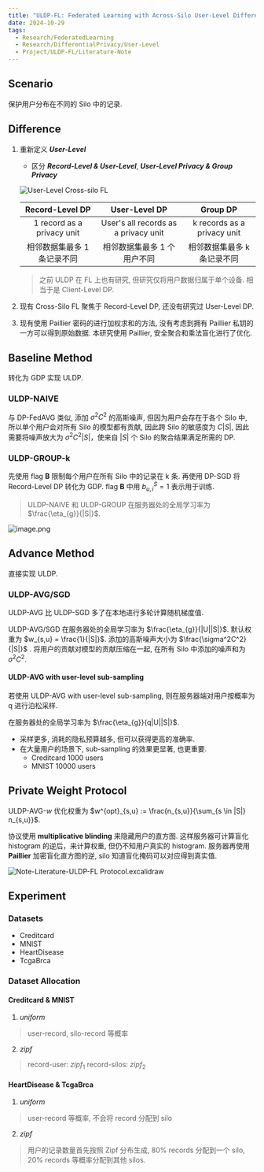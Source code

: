 ```yaml
---
title: "ULDP-FL: Federated Learning with Across-Silo User-Level Differential Privacy"
date: 2024-10-29
tags:
  - Research/FederatedLearning
  - Research/DifferentialPrivacy/User-Level
  - Project/ULDP-FL/Literature-Note
---
```

## Scenario

保护用户分布在不同的 Silo 中的记录.

## Difference

1. 重新定义 ***User-Level***
	- 区分 ***Record-Level & User-Level***, ***User-Level Privacy & Group Privacy***

	![User-Level Cross-silo FL](https://gcore.jsdelivr.net/gh/aBER0724/ob_picture/Img/202410191621045.png)


	| Record-Level DP            | User-Level DP                        | Group DP                    |
	| :--------------------------: | :------------------------------------: | :---------------------------: |
	| 1 record as a privacy unit | User's all records as a privacy unit | k records as a privacy unit |
	|相邻数据集最多 1 条记录不同|相邻数据集最多 1 个用户不同|相邻数据集最多 k 条记录不同|

    > 之前 ULDP 在 FL 上也有研究, 但研究仅将用户数据归属于单个设备. 
    > 相当于是 Client-Level DP.
    
1. 现有 Cross-Silo FL 聚焦于 Record-Level DP, 还没有研究过 User-Level DP.
1. 现有使用 Paillier 密码的进行加权求和的方法, 没有考虑到拥有 Paillier 私钥的一方可以得到原始数据. 本研究使用 Paillier, 安全聚合和乘法盲化进行了优化. 
## Baseline Method

转化为 GDP 实现 ULDP.

### ULDP-NAIVE

与 DP-FedAVG 类似, 添加 $\sigma^2C^2$ 的高斯噪声, 但因为用户会存在于各个 Silo 中, 所以单个用户会对所有 Silo 的模型都有贡献, 因此跨 Silo 的敏感度为 $C|S|$, 因此需要将噪声放大为 $\sigma^2 C^2 |S|$，使来自 $|S|$ 个 Silo 的聚合结果满足所需的 DP.

### ULDP-GROUP-k

先使用 flag **B** 限制每个用户在所有 Silo 中的记录在 k 条. 再使用 DP-SGD 将 Record-Level DP 转化为 GDP.
flag **B** 中用 $b^S_{u,i} = 1$ 表示用于训练.

> ULDP-NAIVE 和 ULDP-GROUP 在服务器处的全局学习率为 $\frac{\eta_{g}}{|S|}$. 

![image.png](https://gcore.jsdelivr.net/gh/aBER0724/ob_picture/Img/202410221640801.png)

## Advance Method

直接实现 ULDP.

### ULDP-AVG/SGD

ULDP-AVG 比 ULDP-SGD 多了在本地进行多轮计算随机梯度值.

ULDP-AVG/SGD 在服务器处的全局学习率为 $\frac{\eta_{g}}{|U||S|}$. 默认权重为 $w_{s,u} = \frac{1}{|S|}$.
添加的高斯噪声大小为 $\frac{\sigma^2C^2}{|S|}$ . 将用户的贡献对模型的贡献压缩在一起, 在所有 Silo 中添加的噪声和为 $\sigma^2C^2$.

#### ULDP-AVG with user-level sub-sampling

若使用 ULDP-AVG with user-level sub-sampling, 则在服务器端对用户按概率为 q 进行泊松采样.

在服务器处的全局学习率为 $\frac{\eta_{g}}{q|U||S|}$.

- 采样更多, 消耗的隐私预算越多, 但可以获得更高的准确率.
- 在大量用户的场景下, sub-sampling 的效果更显著, 也更重要.
	- Creditcard 1000 users
	- MNIST 10000 users

## Private Weight Protocol 

ULDP-AVG-*w* 优化权重为 $w^{opt}_{s,u} := \frac{n_{s,u}}{\sum_{s \in |S|} n_{s,u}}$.

协议使用 **multiplicative blinding** 来隐藏用户的直方图. 
这样服务器可计算盲化 histogram 的逆后，来计算权重, 但仍不知用户真实的 histogram.
服务器再使用 **Paillier** 加密盲化直方图的逆, silo 知道盲化掩码可以对应得到真实值.

![Note-Literature-ULDP-FL Protocol.excalidraw](https://gcore.jsdelivr.net/gh/aBER0724/ob_picture/Img/202411192240050.png)

## Experiment
### Datasets

- Creditcard
- MNIST
- HeartDisease
- TcgaBrca

### Dataset Allocation
#### Creditcard & MNIST

1. *uniform*
> user-record, silo-record 等概率
2. *zipf*
> record-user: $zipf_{1}$
> record-silos: $zipf_{2}$

#### HeartDisease & TcgaBrca

1. *uniform*
> user-record 等概率, 不会将 record 分配到 silo
2. *zipf*
> 用户的记录数量首先按照 Zipf 分布生成, 80% records 分配到一个 silo,  20% records 等概率分配到其他 silos.